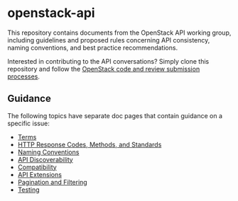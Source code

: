 openstack-api
=============

This repository contains documents from the OpenStack API working group,
including guidelines and proposed rules concerning API consistency, naming
conventions, and best practice recommendations.

Interested in contributing to the API conversations? Simply clone this
repository and follow the [OpenStack code and review submission
processes](https://wiki.openstack.org/wiki/How_To_Contribute).

Guidance
--------

The following topics have separate doc pages that contain guidance on a
specific issue:

* [Terms](terms.md)
* [HTTP Response Codes, Methods, and Standards](http.md)
* [Naming Conventions](naming.md)
* [API Discoverability](discoverability.md)
* [Compatibility](compatibility.md)
* [API Extensions](extensions.md)
* [Pagination and Filtering](pagination_filtering.md)
* [Testing](testing.md)
